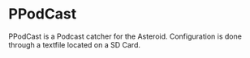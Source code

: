# PPodCast

PPodCast is a Podcast catcher for the Asteroid. Configuration is done through a textfile located on a SD Card.
